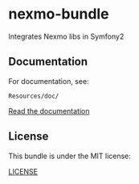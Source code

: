 nexmo-bundle
============
Integrates Nexmo libs in Symfony2


Documentation
-------------

For documentation, see:

    Resources/doc/

[Read the documentation](https://github.com/javihernandezgil/nexmo-bundle/blob/master/Resources/doc/index.md)


License
-------

This bundle is under the MIT license:

[LICENSE](https://github.com/javihernandezgil/nexmo-bundle/blob/master/LICENSE)